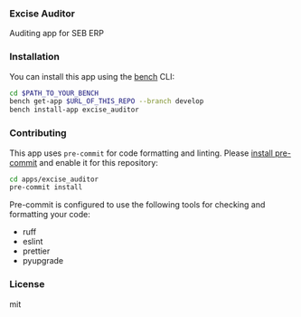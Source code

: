 ### Excise Auditor

Auditing app for SEB ERP

### Installation

You can install this app using the [bench](https://github.com/frappe/bench) CLI:

```bash
cd $PATH_TO_YOUR_BENCH
bench get-app $URL_OF_THIS_REPO --branch develop
bench install-app excise_auditor
```

### Contributing

This app uses `pre-commit` for code formatting and linting. Please [install pre-commit](https://pre-commit.com/#installation) and enable it for this repository:

```bash
cd apps/excise_auditor
pre-commit install
```

Pre-commit is configured to use the following tools for checking and formatting your code:

- ruff
- eslint
- prettier
- pyupgrade

### License

mit
